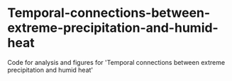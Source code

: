 # Temporal-connections-between-extreme-precipitation-and-humid-heat
Code for analysis and figures for 'Temporal connections between extreme precipitation and humid heat'
